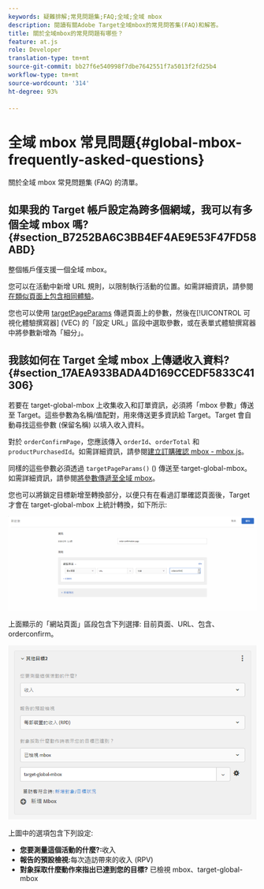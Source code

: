 ```yaml
---
keywords: 疑難排解;常見問題集;FAQ;全域;全域 mbox
description: 閱讀有關Adobe Target全域mbox的常見問答集(FAQ)和解答。
title: 關於全域mbox的常見問題有哪些？
feature: at.js
role: Developer
translation-type: tm+mt
source-git-commit: bb27f6e540998f7dbe7642551f7a5013f2fd25b4
workflow-type: tm+mt
source-wordcount: '314'
ht-degree: 93%

---
```



# 全域 mbox 常見問題{#global-mbox-frequently-asked-questions}

關於全域 mbox 常見問題集 (FAQ) 的清單。

## 如果我的 Target 帳戶設定為跨多個網域，我可以有多個全域 mbox 嗎? {#section_B7252BA6C3BB4EF4AE9E53F47FD58ABD}

整個帳戶僅支援一個全域 mbox。

您可以在活動中新增 URL 規則，以限制執行活動的位置。如需詳細資訊，請參閱[在類似頁面上包含相同體驗](/help/c-experiences/c-visual-experience-composer/temtest.md#task_2539D51A18044F82B0D9895636546781)。

您也可以使用 [targetPageParams](/help/c-implementing-target/c-implementing-target-for-client-side-web/targetpageparams.md) 傳遞頁面上的參數，然後在[!UICONTROL 可視化體驗撰寫器] (VEC) 的「設定 URL」區段中選取參數，或在表單式體驗撰寫器中將參數新增為「細分」。

## 我該如何在 Target 全域 mbox 上傳遞收入資料? {#section_17AEA933BADA4D169CCEDF5833C41306}

若要在 target-global-mbox 上收集收入和訂單資訊，必須將「mbox 參數」傳送至 Target。這些參數為名稱/值配對，用來傳送更多資訊給 Target。Target 會自動尋找這些參數 (保留名稱) 以填入收入資料。

對於 `orderConfirmPage`，您應該傳入 `orderId`、`orderTotal` 和 `productPurchasedId`。如需詳細資訊，請參閱[建立訂購確認 mbox - mbox.js](/help/c-implementing-target/c-implementing-target-for-client-side-web/t-mbox-download/orderconfirm-create.md#task_0036D5F6C062442788BB55E872816D82)。

同樣的這些參數必須透過 `targetPageParams()` () 傳送至·target-global-mbox。如需詳細資訊，請參閱[將參數傳遞至全域 mbox](/help/c-implementing-target/c-implementing-target-for-client-side-web/t-mbox-download/c-understanding-global-mbox/pass-parameters-to-global-mbox.md#concept_33362A04146C4E3C8E7089B65F38B5E5)。

您也可以將鎖定目標新增至轉換部分，以便只有在看過訂單確認頁面後，Target 才會在 target-global-mbox 上統計轉換，如下所示:

![](assets/revenue1.png)

上面顯示的「網站頁面」區段包含下列選擇: 目前頁面、URL、包含、orderconfirm。

![](assets/revenue2.png)

上圖中的選項包含下列設定:

* **您要測量這個活動的什麼?:**&#x200B;收入
* **報告的預設檢視:**&#x200B;每次造訪帶來的收入 (RPV)
* **對象採取什麼動作來指出已達到您的目標?** 已檢視 mbox、target-global-mbox
